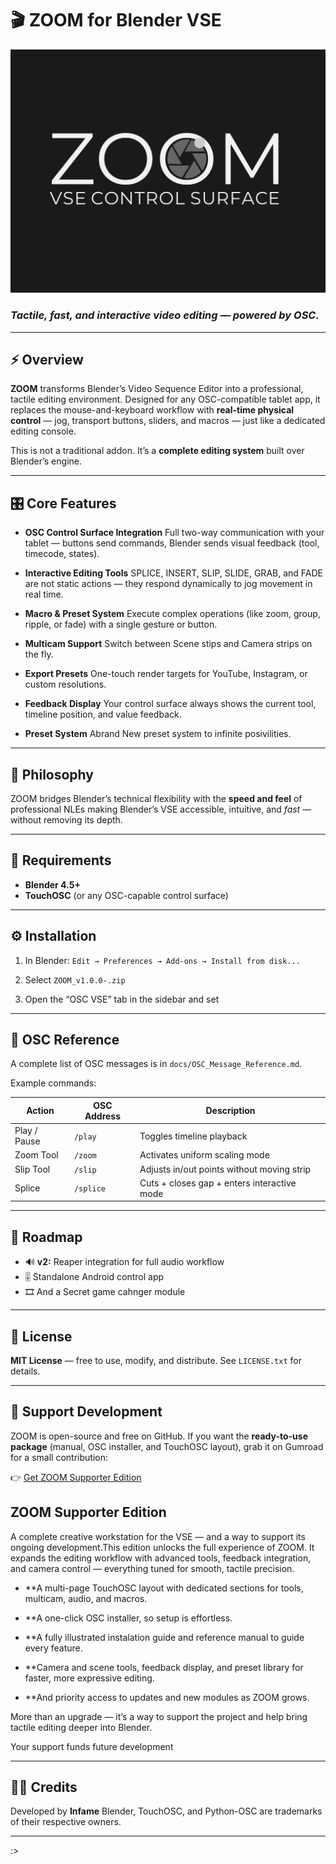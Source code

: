 # 🎬 ZOOM for Blender VSE

![ZOOM](image/logo.png)


### *Tactile, fast, and interactive video editing — powered by OSC.*

---

## ⚡ Overview

**ZOOM** transforms Blender’s Video Sequence Editor into a professional, tactile editing environment.
Designed for any OSC-compatible tablet app, it replaces the mouse-and-keyboard workflow with **real-time physical control** — jog, transport buttons, sliders, and macros — just like a dedicated editing console.

This is not a traditional addon.
It’s a **complete editing system** built over Blender’s engine.

---

## 🎛️ Core Features

* **OSC Control Surface Integration**
  Full two-way communication with your tablet — buttons send commands, Blender sends visual feedback (tool, timecode, states).

* **Interactive Editing Tools**
  SPLICE, INSERT, SLIP, SLIDE, GRAB, and FADE are not static actions — they respond dynamically to jog movement in real time.

* **Macro & Preset System**
  Execute complex operations (like zoom, group, ripple, or fade) with a single gesture or button.

* **Multicam Support**
  Switch between Scene stips and Camera strips on the fly.

* **Export Presets**
  One-touch render targets for YouTube, Instagram, or custom resolutions.

* **Feedback Display**
  Your control surface always shows the current tool, timeline position, and value feedback.

* **Preset System**
  Abrand New preset system to infinite posivilities.

---

## 🧠 Philosophy

ZOOM bridges Blender’s technical flexibility with the **speed and feel** of professional NLEs making Blender’s VSE accessible, intuitive, and *fast* — without removing its depth.

---

## 🧩 Requirements

* **Blender 4.5+**
* **TouchOSC** (or any OSC-capable control surface)

---

## ⚙️ Installation

1. In Blender: `Edit → Preferences → Add-ons → Install from disk...`
2. Select `ZOOM_v1.0.0-.zip`

3. Open the “OSC VSE” tab in the sidebar and set

---

## 📡 OSC Reference

A complete list of OSC messages is in `docs/OSC_Message_Reference.md`.

Example commands:

| Action       | OSC Address | Description                                 |
| ------------ | ----------- | ------------------------------------------- |
| Play / Pause | `/play`     | Toggles timeline playback                   |
| Zoom Tool    | `/zoom`     | Activates uniform scaling mode              |
| Slip Tool    | `/slip`     | Adjusts in/out points without moving strip  |
| Splice       | `/splice`   | Cuts + closes gap + enters interactive mode |

---

## 🧭 Roadmap

* 🔊 **v2:** Reaper integration for full audio workflow
* 🎚️ Standalone Android control app
* 🎞️ And a Secret game cahnger module

---

## 🧾 License

**MIT License** — free to use, modify, and distribute.
See `LICENSE.txt` for details.

---

## 🤝 Support Development

ZOOM is open-source and free on GitHub.
If you want the **ready-to-use package** (manual, OSC installer, and TouchOSC layout), grab it on Gumroad for a small contribution:

👉 [Get ZOOM Supporter Edition](https://infamedavid.gumroad.com/l/zoom)

## ZOOM Supporter Edition

A complete creative workstation for the VSE — and a way to support its ongoing development.This edition unlocks the full experience of ZOOM.
It expands the editing workflow with advanced tools, feedback integration, and camera control — everything tuned for smooth, tactile precision.

* **A multi-page TouchOSC layout with dedicated sections for tools, multicam, audio, and macros.

* **A one-click OSC installer, so setup is effortless.

* **A fully illustrated instalation guide and reference manual  to guide every feature.

* **Camera and scene tools, feedback display, and preset library for faster, more expressive editing.

* **And priority access to updates and new modules as ZOOM grows.

More than an upgrade — it’s a way to support the project and help bring tactile editing deeper into Blender.

Your support funds future development 

---

## 🧑‍💻 Credits

Developed by **Infame**
Blender, TouchOSC, and Python-OSC are trademarks of their respective owners.

---

:>

